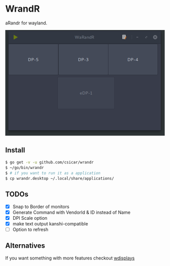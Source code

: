 WrandR
======

aRandr for wayland.

![screenshot](./screenshot.png)



## Install

```bash
$ go get -v -u github.com/csicar/wrandr
$ ~/go/bin/wrandr
$ # if you want to run it as a application
$ cp wrandr.desktop ~/.local/share/applications/
```

## TODOs

- [x] Snap to Border of monitors
- [x] Generate Command with VendorId & ID instead of Name
- [x] DPI Scale option
- [x] make text output kanshi-compatible
- [ ] Option to refresh

## Alternatives

If you want something with more features checkout [wdisplays](https://github.com/cyclopsian/wdisplays)
